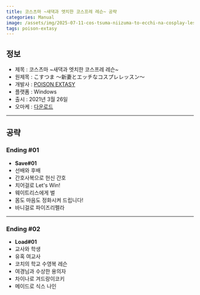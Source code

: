 ```yaml
---
title: 코스츠마 ~새댁과 엣치한 코스프레 레슨~ 공략
categories: Manual
image: /assets/img/2025-07-11-cos-tsuma-niizuma-to-ecchi-na-cosplay-lesson-1.jpg
tags: poison-extasy
---
```


## 정보

* 제목 : 코스츠마 ~새댁과 엣치한 코스프레 레슨~
* 원제목 : こすつま ～新妻とエッチなコスプレレッスン～
* 개발사 : [POISON EXTASY](/tags/poison-extasy)
* 플랫폼 : Windows
* 출시 : 2021년 3월 26일
* 오마케 : [다운로드](/assets/omake/cos-tsuma-niizuma-to-ecchi-na-cosplay-lesson.zip)

---

## 공략

### Ending #01

* **Save#01**
* 선배와 후배
* 간호사복으로 헌신 간호
* 치어걸로 Let's Win!
* 웨이트리스에게 벌
* 몸도 마음도 정화시켜 드립니다!
* 바니걸로 파이즈리펠라

---

### Ending #02

* **Load#01**
* 교사와 학생
* 유혹 여교사
* 코치의 학교 수영복 레슨
* 여경님과 수상한 용의자
* 차이나로 겨드랑이코키
* 메이드로 식스 나인
